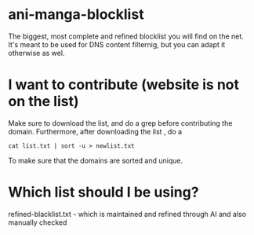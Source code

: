 # ani-manga-blocklist
The biggest, most complete and refined blocklist you will find on the net.
It's meant to be used for DNS content filternig, but you can adapt it otherwise as wel.


# I want to contribute (website is not on the list)
Make sure to download the list, and do a grep before contributing the domain.
Furthermore, after downloading the list , do a 
```
cat list.txt | sort -u > newlist.txt
```
To make sure that the domains are sorted and unique.

# Which list should I be using?
refined-blacklist.txt - which is maintained and refined through AI and also manually checked
